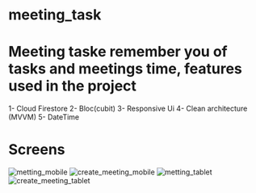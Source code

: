 # meeting_task

# Meeting taske remember you of tasks and meetings time, features used in the project

1- Cloud Firestore
2- Bloc(cubit)
3- Responsive Ui
4- Clean architecture (MVVM)
5- DateTime

# Screens 

![metting_mobile](https://user-images.githubusercontent.com/60053771/191097605-cb4278e9-7184-4827-8a79-23719eafe4c1.png) ![create_meeting_mobile](https://user-images.githubusercontent.com/60053771/191097617-16d6552a-b852-463a-9d43-ba6bbcb9bf27.png) ![metting_tablet](https://user-images.githubusercontent.com/60053771/191097638-1fd229eb-fb59-4f02-bb63-794993753cb5.png) ![create_meeting_tablet](https://user-images.githubusercontent.com/60053771/191097648-59871147-1bd4-421f-82a7-87777d0a1183.png)
